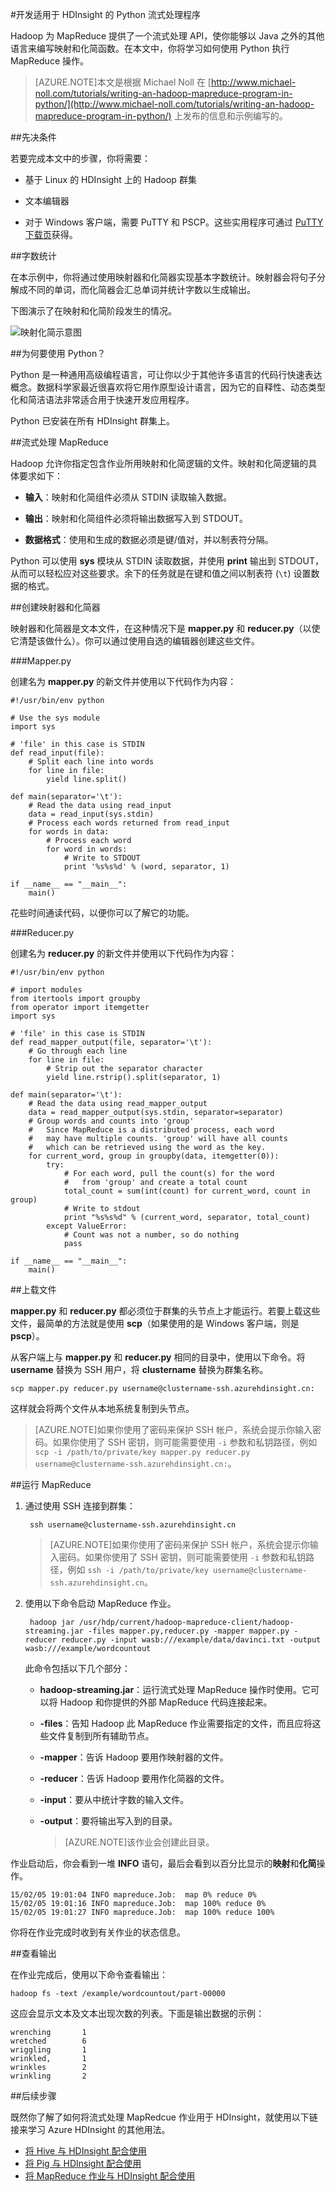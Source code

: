<properties
   pageTitle="使用 HDInsight 开发 Python MapReduce 作业 | Azure"
   description="了解如何在基于 Linux 的 HDInsight 群集上创建和运行 Python MapReduce 作业。"
   services="hdinsight"
   documentationCenter=""
   authors="Blackmist"
   manager="paulettm"
   editor="cgronlun"
	tags="azure-portal"/>

<tags
   ms.service="hdinsight" 
   ms.date="08/04/2015"
   wacn.date=""/>

#开发适用于 HDInsight 的 Python 流式处理程序

Hadoop 为 MapReduce 提供了一个流式处理 API，使你能够以 Java 之外的其他语言来编写映射和化简函数。在本文中，你将学习如何使用 Python 执行 MapReduce 操作。

> [AZURE.NOTE]本文是根据 Michael Noll 在 [http://www.michael-noll.com/tutorials/writing-an-hadoop-mapreduce-program-in-python/](http://www.michael-noll.com/tutorials/writing-an-hadoop-mapreduce-program-in-python/) 上发布的信息和示例编写的。

##先决条件

若要完成本文中的步骤，你将需要：

* 基于 Linux 的 HDInsight 上的 Hadoop 群集

* 文本编辑器

* 对于 Windows 客户端，需要 PuTTY 和 PSCP。这些实用程序可通过 <a href="http://www.chiark.greenend.org.uk/~sgtatham/putty/download.html" target="_blank">PuTTY 下载页</a>获得。

##字数统计

在本示例中，你将通过使用映射器和化简器实现基本字数统计。映射器会将句子分解成不同的单词，而化简器会汇总单词并统计字数以生成输出。

下图演示了在映射和化简阶段发生的情况。

![映射化简示意图](./media/hdinsight-hadoop-streaming-python/HDI.WordCountDiagram.png)

##为何要使用 Python？

Python 是一种通用高级编程语言，可让你以少于其他许多语言的代码行快速表达概念。数据科学家最近很喜欢将它用作原型设计语言，因为它的自释性、动态类型化和简洁语法非常适合用于快速开发应用程序。

Python 已安装在所有 HDInsight 群集上。

##流式处理 MapReduce

Hadoop 允许你指定包含作业所用映射和化简逻辑的文件。映射和化简逻辑的具体要求如下：

* **输入**：映射和化简组件必须从 STDIN 读取输入数据。

* **输出**：映射和化简组件必须将输出数据写入到 STDOUT。

* **数据格式**：使用和生成的数据必须是键/值对，并以制表符分隔。

Python 可以使用 **sys** 模块从 STDIN 读取数据，并使用 **print** 输出到 STDOUT，从而可以轻松应对这些要求。余下的任务就是在键和值之间以制表符 (`\t`) 设置数据的格式。

##创建映射器和化简器

映射器和化简器是文本文件，在这种情况下是 **mapper.py** 和 **reducer.py**（以使它清楚该做什么）。你可以通过使用自选的编辑器创建这些文件。

###Mapper.py

创建名为 **mapper.py** 的新文件并使用以下代码作为内容：

	#!/usr/bin/env python

	# Use the sys module
	import sys

	# 'file' in this case is STDIN
	def read_input(file):
		# Split each line into words
		for line in file:
			yield line.split()

	def main(separator='\t'):
		# Read the data using read_input
		data = read_input(sys.stdin)
		# Process each words returned from read_input
		for words in data:
			# Process each word
			for word in words:
				# Write to STDOUT
				print '%s%s%d' % (word, separator, 1)

	if __name__ == "__main__":
		main()

花些时间通读代码，以便你可以了解它的功能。

###Reducer.py

创建名为 **reducer.py** 的新文件并使用以下代码作为内容：

	#!/usr/bin/env python
	
	# import modules
	from itertools import groupby
	from operator import itemgetter
	import sys
	
	# 'file' in this case is STDIN
	def read_mapper_output(file, separator='\t'):
		# Go through each line
	    for line in file:
			# Strip out the separator character
	        yield line.rstrip().split(separator, 1)
	
	def main(separator='\t'):
	    # Read the data using read_mapper_output
	    data = read_mapper_output(sys.stdin, separator=separator)
		# Group words and counts into 'group'
		#   Since MapReduce is a distributed process, each word
        #   may have multiple counts. 'group' will have all counts
        #   which can be retrieved using the word as the key.
	    for current_word, group in groupby(data, itemgetter(0)):
	        try:
				# For each word, pull the count(s) for the word
				#   from 'group' and create a total count
	            total_count = sum(int(count) for current_word, count in group)
				# Write to stdout
	            print "%s%s%d" % (current_word, separator, total_count)
	        except ValueError:
	            # Count was not a number, so do nothing
	            pass
	
	if __name__ == "__main__":
	    main()

##上载文件

**mapper.py** 和 **reducer.py** 都必须位于群集的头节点上才能运行。若要上载这些文件，最简单的方法就是使用 **scp**（如果使用的是 Windows 客户端，则是 **pscp**）。

从客户端上与 **mapper.py** 和 **reducer.py** 相同的目录中，使用以下命令。将 **username** 替换为 SSH 用户，将 **clustername** 替换为群集名称。

	scp mapper.py reducer.py username@clustername-ssh.azurehdinsight.cn:

这样就会将两个文件从本地系统复制到头节点。

> [AZURE.NOTE]如果你使用了密码来保护 SSH 帐户，系统会提示你输入密码。如果你使用了 SSH 密钥，则可能需要使用 `-i` 参数和私钥路径，例如 `scp -i /path/to/private/key mapper.py reducer.py username@clustername-ssh.azurehdinsight.cn:`。

##运行 MapReduce

1. 通过使用 SSH 连接到群集：

		ssh username@clustername-ssh.azurehdinsight.cn

	> [AZURE.NOTE]如果你使用了密码来保护 SSH 帐户，系统会提示你输入密码。如果你使用了 SSH 密钥，则可能需要使用 `-i` 参数和私钥路径，例如 `ssh -i /path/to/private/key username@clustername-ssh.azurehdinsight.cn`。

2. 使用以下命令启动 MapReduce 作业。

		hadoop jar /usr/hdp/current/hadoop-mapreduce-client/hadoop-streaming.jar -files mapper.py,reducer.py -mapper mapper.py -reducer reducer.py -input wasb:///example/data/davinci.txt -output wasb:///example/wordcountout

	此命令包括以下几个部分：

	* **hadoop-streaming.jar**：运行流式处理 MapReduce 操作时使用。它可以将 Hadoop 和你提供的外部 MapReduce 代码连接起来。
	
	* **-files**：告知 Hadoop 此 MapReduce 作业需要指定的文件，而且应将这些文件复制到所有辅助节点。

	* **-mapper**：告诉 Hadoop 要用作映射器的文件。

	* **-reducer**：告诉 Hadoop 要用作化简器的文件。

	* **-input**：要从中统计字数的输入文件。

	* **-output**：要将输出写入到的目录。

		> [AZURE.NOTE]该作业会创建此目录。

作业启动后，你会看到一堆 **INFO** 语句，最后会看到以百分比显示的**映射**和**化简**操作。

	15/02/05 19:01:04 INFO mapreduce.Job:  map 0% reduce 0%
	15/02/05 19:01:16 INFO mapreduce.Job:  map 100% reduce 0%
	15/02/05 19:01:27 INFO mapreduce.Job:  map 100% reduce 100%

你将在作业完成时收到有关作业的状态信息。

##查看输出

在作业完成后，使用以下命令查看输出：

	hadoop fs -text /example/wordcountout/part-00000

这应会显示文本及文本出现次数的列表。下面是输出数据的示例：

	wrenching       1
	wretched        6
	wriggling       1
	wrinkled,       1
	wrinkles        2
	wrinkling       2

##后续步骤

既然你了解了如何将流式处理 MapRedcue 作业用于 HDInsight，就使用以下链接来学习 Azure HDInsight 的其他用法。

* [将 Hive 与 HDInsight 配合使用](/documentation/articles/hdinsight-use-hive/)
* [将 Pig 与 HDInsight 配合使用](/documentation/articles/hdinsight-use-pig/)
* [将 MapReduce 作业与 HDInsight 配合使用](/documentation/articles/hdinsight-use-mapreduce)

<!---HONumber=71-->
